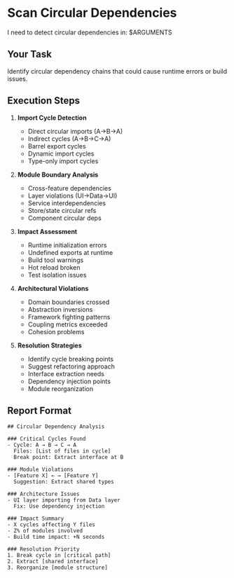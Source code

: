 # Scan Circular Dependencies

I need to detect circular dependencies in: $ARGUMENTS

## Your Task

Identify circular dependency chains that could cause runtime errors or build issues.

## Execution Steps

1. **Import Cycle Detection**
   - Direct circular imports (A→B→A)
   - Indirect cycles (A→B→C→A)
   - Barrel export cycles
   - Dynamic import cycles
   - Type-only import cycles

2. **Module Boundary Analysis**
   - Cross-feature dependencies
   - Layer violations (UI→Data→UI)
   - Service interdependencies
   - Store/state circular refs
   - Component circular deps

3. **Impact Assessment**
   - Runtime initialization errors
   - Undefined exports at runtime
   - Build tool warnings
   - Hot reload broken
   - Test isolation issues

4. **Architectural Violations**
   - Domain boundaries crossed
   - Abstraction inversions
   - Framework fighting patterns
   - Coupling metrics exceeded
   - Cohesion problems

5. **Resolution Strategies**
   - Identify cycle breaking points
   - Suggest refactoring approach
   - Interface extraction needs
   - Dependency injection points
   - Module reorganization

## Report Format

```
## Circular Dependency Analysis

### Critical Cycles Found
- Cycle: A → B → C → A
  Files: [List of files in cycle]
  Break point: Extract interface at B

### Module Violations
- [Feature X] ← → [Feature Y]
  Suggestion: Extract shared types

### Architecture Issues
- UI layer importing from Data layer
  Fix: Use dependency injection

### Impact Summary
- X cycles affecting Y files
- Z% of modules involved
- Build time impact: +N seconds

### Resolution Priority
1. Break cycle in [critical path]
2. Extract [shared interface]
3. Reorganize [module structure]
```